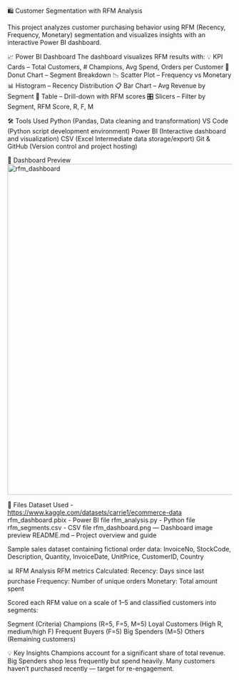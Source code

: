 🛍️ Customer Segmentation with RFM Analysis

This project analyzes customer purchasing behavior using RFM (Recency, Frequency, Monetary) segmentation and visualizes insights with an interactive Power BI dashboard.

📈 Power BI Dashboard
The dashboard visualizes RFM results with:
  💡 KPI Cards – Total Customers, # Champions, Avg Spend, Orders per Customer
  🍩 Donut Chart – Segment Breakdown
  📉 Scatter Plot – Frequency vs Monetary
  📊 Histogram – Recency Distribution
  📋 Bar Chart – Avg Revenue by Segment
  📑 Table – Drill-down with RFM scores
  🎛 Slicers – Filter by Segment, RFM Score, R, F, M

🛠️ Tools Used
  Python (Pandas,	Data cleaning and transformation)
  VS Code	(Python script development environment)
  Power BI	(Interactive dashboard and visualization)
  CSV (Excel Intermediate data storage/export)
  Git & GitHub	(Version control and project hosting)

📸 Dashboard Preview
<img width="1327" height="742" alt="rfm_dashboard" src="https://github.com/user-attachments/assets/5a75d9d5-10b3-4320-91ad-84fa210cf97f" />


📁 Files
  Dataset Used - https://www.kaggle.com/datasets/carrie1/ecommerce-data
  rfm_dashboard.pbix - Power BI file
  rfm_analysis.py - Python file
  rfm_segments.csv - CSV file
  rfm_dashboard.png — Dashboard image preview
  README.md – Project overview and guide

Sample sales dataset containing fictional order data:
  InvoiceNo, StockCode, Description, Quantity, InvoiceDate, UnitPrice, CustomerID, Country

📊 RFM Analysis
RFM metrics Calculated:
  Recency: Days since last purchase
  Frequency: Number of unique orders
  Monetary: Total amount spent

Scored each RFM value on a scale of 1–5 and classified customers into segments:

Segment	(Criteria)
Champions	(R=5, F=5, M=5)
Loyal Customers	(High R, medium/high F)
Frequent Buyers	(F=5)
Big Spenders	(M=5)
Others	(Remaining customers)

💡 Key Insights
  Champions account for a significant share of total revenue.
  Big Spenders shop less frequently but spend heavily.
  Many customers haven’t purchased recently — target for re-engagement.
